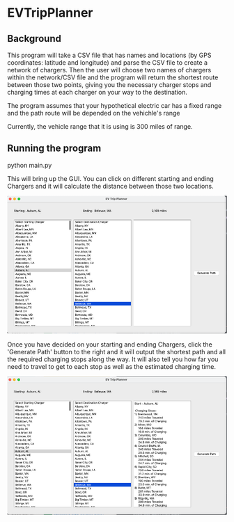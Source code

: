 # EVTripPlanner


## Background

This program will take a CSV file that has names and locations (by GPS coordinates: latitude and longitude) and parse the CSV file to create a network of chargers.
Then the user will choose two names of chargers within the network/CSV file and the program will return the shortest route between those two points, giving you the necessary charger stops and charging times at each charger on your way to the destination.

The program assumes that your hypothetical electric car has a fixed range and the path route will be depended on the vehichle's range

Currently, the vehicle range that it is using is 300 miles of range. 


## Running the program 

python main.py 

This will bring up the GUI. You can click on different starting and ending Chargers and it will calculate the distance between those two locations.

![alt text](imgs/screenshot1.png)


Once you have decided on your starting and ending Chargers, click the 'Generate Path' button to the right and it will output the shortest path and all the required charging stops along the way. It will also tell you how far you need to travel to get to each stop as well as the estimated charging time.

![alt text](imgs/screenshot2.png)



